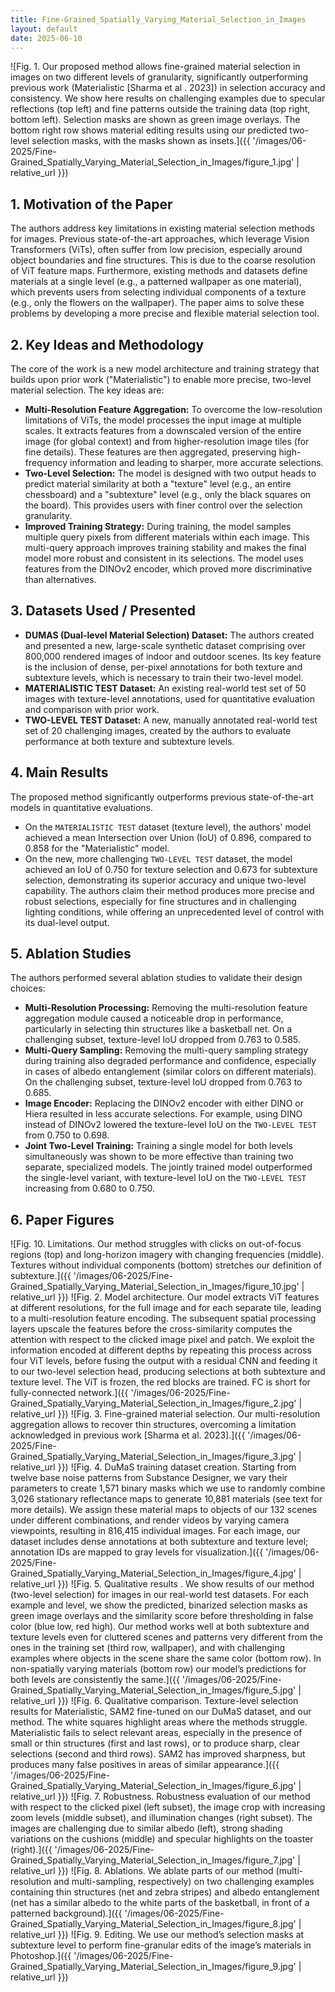 ```yaml
---
title: Fine-Grained_Spatially_Varying_Material_Selection_in_Images
layout: default
date: 2025-06-10
---
```

![Fig. 1. Our proposed method allows fine-grained material selection in images on two different levels of granularity, significantly outperforming previous work (Materialistic [Sharma et al . 2023]) in selection accuracy and consistency. We show here results on challenging examples due to specular reflections (top left) and fine patterns outside the training data (top right, bottom left). Selection masks are shown as green image overlays. The bottom right row shows material editing results using our predicted two-level selection masks, with the masks shown as insets.]({{ '/images/06-2025/Fine-Grained_Spatially_Varying_Material_Selection_in_Images/figure_1.jpg' | relative_url }})
## 1. Motivation of the Paper
The authors address key limitations in existing material selection methods for images. Previous state-of-the-art approaches, which leverage Vision Transformers (ViTs), often suffer from low precision, especially around object boundaries and fine structures. This is due to the coarse resolution of ViT feature maps. Furthermore, existing methods and datasets define materials at a single level (e.g., a patterned wallpaper as one material), which prevents users from selecting individual components of a texture (e.g., only the flowers on the wallpaper). The paper aims to solve these problems by developing a more precise and flexible material selection tool.

## 2. Key Ideas and Methodology
The core of the work is a new model architecture and training strategy that builds upon prior work ("Materialistic") to enable more precise, two-level material selection. The key ideas are:
-   **Multi-Resolution Feature Aggregation:** To overcome the low-resolution limitations of ViTs, the model processes the input image at multiple scales. It extracts features from a downscaled version of the entire image (for global context) and from higher-resolution image tiles (for fine details). These features are then aggregated, preserving high-frequency information and leading to sharper, more accurate selections.
-   **Two-Level Selection:** The model is designed with two output heads to predict material similarity at both a "texture" level (e.g., an entire chessboard) and a "subtexture" level (e.g., only the black squares on the board). This provides users with finer control over the selection granularity.
-   **Improved Training Strategy:** During training, the model samples multiple query pixels from different materials within each image. This multi-query approach improves training stability and makes the final model more robust and consistent in its selections. The model uses features from the DINOv2 encoder, which proved more discriminative than alternatives.

## 3. Datasets Used / Presented
-   **DUMAS (Dual-level Material Selection) Dataset:** The authors created and presented a new, large-scale synthetic dataset comprising over 800,000 rendered images of indoor and outdoor scenes. Its key feature is the inclusion of dense, per-pixel annotations for both texture and subtexture levels, which is necessary to train their two-level model.
-   **MATERIALISTIC TEST Dataset:** An existing real-world test set of 50 images with texture-level annotations, used for quantitative evaluation and comparison with prior work.
-   **TWO-LEVEL TEST Dataset:** A new, manually annotated real-world test set of 20 challenging images, created by the authors to evaluate performance at both texture and subtexture levels.

## 4. Main Results
The proposed method significantly outperforms previous state-of-the-art models in quantitative evaluations.
-   On the `MATERIALISTIC TEST` dataset (texture level), the authors' model achieved a mean Intersection over Union (IoU) of 0.896, compared to 0.858 for the "Materialistic" model.
-   On the new, more challenging `TWO-LEVEL TEST` dataset, the model achieved an IoU of 0.750 for texture selection and 0.673 for subtexture selection, demonstrating its superior accuracy and unique two-level capability.
The authors claim their method produces more precise and robust selections, especially for fine structures and in challenging lighting conditions, while offering an unprecedented level of control with its dual-level output.

## 5. Ablation Studies
The authors performed several ablation studies to validate their design choices:
-   **Multi-Resolution Processing:** Removing the multi-resolution feature aggregation module caused a noticeable drop in performance, particularly in selecting thin structures like a basketball net. On a challenging subset, texture-level IoU dropped from 0.763 to 0.585.
-   **Multi-Query Sampling:** Removing the multi-query sampling strategy during training also degraded performance and confidence, especially in cases of albedo entanglement (similar colors on different materials). On the challenging subset, texture-level IoU dropped from 0.763 to 0.685.
-   **Image Encoder:** Replacing the DINOv2 encoder with either DINO or Hiera resulted in less accurate selections. For example, using DINO instead of DINOv2 lowered the texture-level IoU on the `TWO-LEVEL TEST` from 0.750 to 0.698.
-   **Joint Two-Level Training:** Training a single model for both levels simultaneously was shown to be more effective than training two separate, specialized models. The jointly trained model outperformed the single-level variant, with texture-level IoU on the `TWO-LEVEL TEST` increasing from 0.680 to 0.750.

## 6. Paper Figures
![Fig. 10. Limitations. Our method struggles with clicks on out-of-focus regions (top) and long-horizon imagery with changing frequencies (middle). Textures without individual components (bottom) stretches our definition of subtexture.]({{ '/images/06-2025/Fine-Grained_Spatially_Varying_Material_Selection_in_Images/figure_10.jpg' | relative_url }})
![Fig. 2. Model architecture. Our model extracts ViT features at different resolutions, for the full image and for each separate tile, leading to a multi-resolution feature encoding. The subsequent spatial processing layers upscale the features before the cross-similarity computes the attention with respect to the clicked image pixel and patch. We exploit the information encoded at different depths by repeating this process across four ViT levels, before fusing the output with a residual CNN and feeding it to our two-level selection head, producing selections at both subtexture and texture level. The ViT is frozen, the red blocks are trained. FC is short for fully-connected network.]({{ '/images/06-2025/Fine-Grained_Spatially_Varying_Material_Selection_in_Images/figure_2.jpg' | relative_url }})
![Fig. 3. Fine-grained material selection. Our multi-resolution aggregation allows to recover thin structures, overcoming a limitation acknowledged in previous work [Sharma et al. 2023].]({{ '/images/06-2025/Fine-Grained_Spatially_Varying_Material_Selection_in_Images/figure_3.jpg' | relative_url }})
![Fig. 4. DuMaS training dataset creation. Starting from twelve base noise patterns from Substance Designer, we vary their parameters to create 1,571 binary masks which we use to randomly combine 3,026 stationary reflectance maps to generate 10,881 materials (see text for more details). We assign these material maps to objects of our 132 scenes under different combinations, and render videos by varying camera viewpoints, resulting in 816,415 individual images. For each image, our dataset includes dense annotations at both subtexture and texture level; annotation IDs are mapped to gray levels for visualization.]({{ '/images/06-2025/Fine-Grained_Spatially_Varying_Material_Selection_in_Images/figure_4.jpg' | relative_url }})
![Fig. 5. Qualitative results . We show results of our method (two-level selection) for images in our real-world test datasets. For each example and level, we show the predicted, binarized selection masks as green image overlays and the similarity score before thresholding in false color (blue low, red high). Our method works well at both subtexture and texture levels even for cluttered scenes and patterns very different from the ones in the training set (third row, wallpaper), and with challenging examples where objects in the scene share the same color (bottom row). In non-spatially varying materials (bottom row) our model’s predictions for both levels are consistently the same.]({{ '/images/06-2025/Fine-Grained_Spatially_Varying_Material_Selection_in_Images/figure_5.jpg' | relative_url }})
![Fig. 6. Qualitative comparison. Texture-level selection results for Materialistic, SAM2 fine-tuned on our DuMaS dataset, and our method. The white squares highlight areas where the methods struggle. Materialistic fails to select relevant areas, especially in the presence of small or thin structures (first and last rows), or to produce sharp, clear selections (second and third rows). SAM2 has improved sharpness, but produces many false positives in areas of similar appearance.]({{ '/images/06-2025/Fine-Grained_Spatially_Varying_Material_Selection_in_Images/figure_6.jpg' | relative_url }})
![Fig. 7. Robustness. Robustness evaluation of our method with respect to the clicked pixel (left subset), the image crop with increasing zoom levels (middle subset), and illumination changes (right subset). The images are challenging due to similar albedo (left), strong shading variations on the cushions (middle) and specular highlights on the toaster (right).]({{ '/images/06-2025/Fine-Grained_Spatially_Varying_Material_Selection_in_Images/figure_7.jpg' | relative_url }})
![Fig. 8. Ablations. We ablate parts of our method (multi-resolution and multi-sampling, respectively) on two challenging examples containing thin structures (net and zebra stripes) and albedo entanglement (net has a similar albedo to the white parts of the basketball, in front of a patterned background).]({{ '/images/06-2025/Fine-Grained_Spatially_Varying_Material_Selection_in_Images/figure_8.jpg' | relative_url }})
![Fig. 9. Editing. We use our method’s selection masks at subtexture level to perform fine-granular edits of the image’s materials in Photoshop.]({{ '/images/06-2025/Fine-Grained_Spatially_Varying_Material_Selection_in_Images/figure_9.jpg' | relative_url }})
